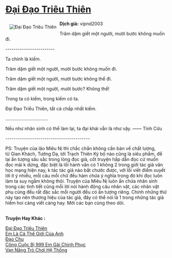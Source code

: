 <a href="https://utruyen.com/truyen/dai-dao-trieu-thien/17593/" title="Đại Đạo Triêu Thiên"><h1>Đại Đạo Triêu Thiên</h1></a><div style="display:table"><img align="right" style="float: left; padding: 10px;" src="https://utruyen.com/images/story/200x260/dai-dao-trieu-thien.jpg" alt="Đại Đạo Triêu Thiên"><b>Dịch giả:</b> vipnd2003<p></p>Trăm dặm giết một người, mười bước không muốn đi.<p></p>------------------------<p></p>Ta chính là kiếm.<p></p>Trăm dặm giết một người, mười bước không muốn đi.<p></p>Trăm dặm giết một người, mười bước không thể đi.<p></p>Trăm dặm giết một người, mười bước? Không thể!<p></p>Trong ta có kiếm, trong kiếm có ta.<p></p>Đại Đạo Triều Thiên, tất cả chấp nhất kiếm.<p></p>.................................<p></p>Nếu như nhân sinh có thể làm lại, ta đại khái vẫn là như vậy. —— Tỉnh Cửu<p></p>-----------------------------------------<p></p>PS: Truyện của lão Miêu Nị thì chắc chắn không cần bàn về chất lượng,  từ Gian Khách, Tướng Dạ, tới Trạch Thiên Ký bộ nào cũng là siêu phẩm, để lại ấn tượng sâu sắc trong lòng đọc giả, cốt truyện hấp dẫn đọc cứ muốn đọc mãi k dừng, đặc biệt là lối hành văn có 1 không 2 trong giới tác giả văn học mạng hiện nay, k tác tác giả nào bắt chước được, với lối viết điểm xuyết lời ít ý nhiều, mỗi câu mỗi chữ đều hàm chứa ý nghĩa trong đó khi đọc luôn làm ta suy ngẫm không thôi. Truyện của Miêu Nị luôn ẩn chứa nhân sinh trong các tình tiết cũng mỗi lời nói hành động cảu nhân vật, các nhân vật phụ cũng đều rất đặc sắc mỗi người đều có ấn tượng riêng. Chính những thứ này tạo nên thương hiệu của tác giả, đây có thể nói là 1 trong những tác giả hiếm hoi càng viết càng hay. Mời các bạn cùng theo dõi.</div><p><br><b>Truyện Hay Khác :</b></p><a href="https://utruyen.com/truyen/dai-dao-trieu-thien/17593/" alt="Đại Đạo Triêu Thiên">Đại Đạo Triêu Thiên</a><br/><a href="https://utruyen.com/truyen/em-la-ca-the-gioi-cua-anh/19428/" alt="Em Là Cả Thế Giới Của Anh">Em Là Cả Thế Giới Của Anh</a><br/><a href="https://github.com/quanluxury/ngontinh_top100/tree/master/truyenhay/19216" alt="Đạo Chu">Đạo Chu</a><br/><a href="https://github.com/quanluxury/ngontinh_top100/tree/master/truyenhay/17557" alt="Công Cuộc Bị 999 Em Gái Chinh Phục">Công Cuộc Bị 999 Em Gái Chinh Phục</a><br/><a href="https://www.google.ca/url?q=https%3A%2F%2Futruyen.com%2Ftruyen%2Fvan-nang-tro-choi-he-thong%2F19274%2F" alt="Vạn Năng Trò Chơi Hệ Thống">Vạn Năng Trò Chơi Hệ Thống</a><br/>